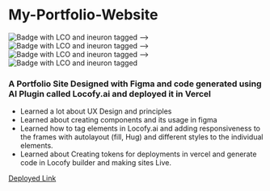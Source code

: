 # My-Portfolio-Website

![Badge with LCO and ineuron tagged](https://img.shields.io/badge/Figma-pink) --> ![Badge with LCO and ineuron tagged](https://img.shields.io/badge/Locofy.ai-blue) --> ![Badge with LCO and ineuron tagged](https://img.shields.io/badge/Locofy.ai-builder-blue) --> ![Badge with LCO and ineuron tagged](https://img.shields.io/badge/Vercel-black)
### A Portfolio Site Designed with Figma and code generated using AI Plugin called Locofy.ai and deployed it in Vercel
- Learned a lot about UX Design and principles 
- Learned about creating components and its usage in figma
- Learned how to tag elements in Locofy.ai and adding responsiveness to the frames with autolayout (fill, Hug) and different styles to the individual elements.
- Learned about Creating tokens for deployments in vercel and generate code in Locofy builder and making sites Live.

[Deployed Link](https://my-portfolio-figma-to-locofy.vercel.app/)
